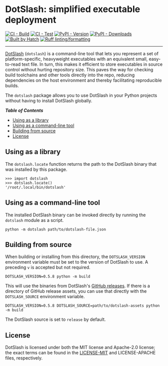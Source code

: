# DotSlash: simplified executable deployment

[![CI - Build](https://github.com/ofek/dotslash-python/actions/workflows/build.yml/badge.svg)](https://github.com/ofek/dotslash-python/actions/workflows/build.yml)
[![CI - Test](https://github.com/ofek/dotslash-python/actions/workflows/test.yml/badge.svg)](https://github.com/ofek/dotslash-python/actions/workflows/test.yml)
[![PyPI - Version](https://img.shields.io/pypi/v/dotslash.svg?logo=pypi&label=PyPI&logoColor=gold)](https://pypi.org/project/dotslash/)
[![PyPI - Downloads](https://img.shields.io/pypi/dm/dotslash.svg?color=blue&label=Downloads&logo=pypi&logoColor=gold)](https://pypi.org/project/dotslash/)
[![Built by Hatch](https://img.shields.io/badge/%F0%9F%A5%9A-Hatch-4051b5.svg)](https://github.com/pypa/hatch)
[![Ruff linting/formatting](https://img.shields.io/endpoint?url=https://raw.githubusercontent.com/astral-sh/ruff/main/assets/badge/v2.json)](https://github.com/astral-sh/ruff)

-----

[DotSlash](https://dotslash-cli.com/docs/) (`dotslash`) is a command-line tool that lets you represent a set of platform-specific, heavyweight executables with an equivalent small, easy-to-read text file. In turn, this makes it efficient to store executables in source control without hurting repository size. This paves the way for checking build toolchains and other tools directly into the repo, reducing dependencies on the host environment and thereby facilitating reproducible builds.

The `dotslash` package allows you to use DotSlash in your Python projects without having to install DotSlash globally.

***Table of Contents***

- [Using as a library](#using-as-a-library)
- [Using as a command-line tool](#using-as-a-command-line-tool)
- [Building from source](#building-from-source)
- [License](#license)

## Using as a library

The `dotslash.locate` function returns the path to the DotSlash binary that was installed by this package.

```pycon
>>> import dotslash
>>> dotslash.locate()
'/root/.local/bin/dotslash'
```

## Using as a command-line tool

The installed DotSlash binary can be invoked directly by running the `dotslash` module as a script.

```
python -m dotslash path/to/dotslash-file.json
```

## Building from source

When building or installing from this directory, the `DOTSLASH_VERSION` environment variable must be set to the version of DotSlash to use. A preceding `v` is accepted but not required.

```
DOTSLASH_VERSION=0.5.8 python -m build
```

This will use the binaries from DotSlash's [GitHub releases](https://github.com/facebook/dotslash/releases). If there is a directory of GitHub release assets, you can use that directly with the `DOTSLASH_SOURCE` environment variable.

```
DOTSLASH_VERSION=0.5.8 DOTSLASH_SOURCE=path/to/dotslash-assets python -m build
```

The DotSlash source is set to `release` by default.

## License

DotSlash is licensed under both the MIT license and Apache-2.0 license; the exact terms can be found in the [LICENSE-MIT]() and LICENSE-APACHE files, respectively.
